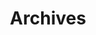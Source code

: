 ---
title: "Archives"
layout: "archives"
slug: "archives"
# menu:
#     main:
#         weight: 2
#         params: 
#             icon: archives
---